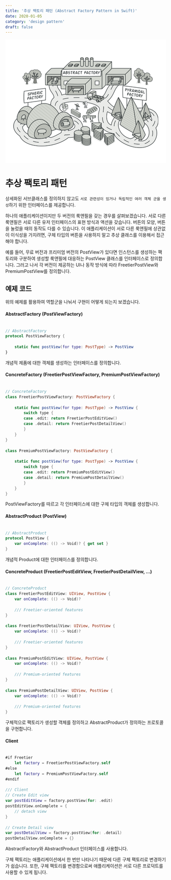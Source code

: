 ```yaml
---
title: '추상 팩토리 패턴 (Abstract Factory Pattern in Swift)'
date: 2020-01-05
category: 'design pattern'
draft: false
---
```


![](./images/abstract-factory-pattern-1.png)

# 추상 팩토리 패턴

상세화된 서브클래스를 정의하지 않고도 `서로 관련성이 있거나 독립적인 여러 객체 군을 생성`하기 위한 인터페이스를 제공합니다.

하나의 애플리케이션이지만 두 버전의 룩앤필을 갖는 경우를 살펴보겠습니다. 서로 다른 룩앤필은 서로 다른 유저 인터페이스의 표현 방식과 액션을 갖습니다. 버튼의 모양, 버튼을 눌렀을 때의 동작도 다를 수 있습니다. 이 애플리케이션이 서로 다른 룩앤필에 상관없이 이식성을 가지려면, 구체 타입의 버튼을 사용하지 말고 추상 클래스를 이용해서 접근해야 합니다.

예를 들어, 무료 버전과 프리미엄 버전의 PostView가 있다면 인스턴스를 생성하는 팩토리와 구분하여 생성할 룩앤필에 대응하는 PostView 클래스를 인터페이스로 정의합니다. 그러고 나서 각 버전이 제공하는 UI나 동작 방식에 따라 FreetierPostView와 PremiumPostView를 정의합니다.

## 예제 코드

위의 예제를 활용하여 역할군을 나눠서 구현이 어떻게 되는지 보겠습니다.

#### AbstractFactory (PostViewFactory)

```swift

// AbstractFactory
protocol PostViewFactory {

    static func postView(for type: PostType) -> PostView
}
```

개념적 제품에 대한 객체를 생성하는 인터페이스를 정의합니다.

#### ConcreteFactory (FreetierPostViewFactory, PremiumPostViewFactory)

```swift

// ConcreteFactory
class FreetierPostViewFactory: PostViewFactory {

    static func postView(for type: PostType) -> PostView {
        switch type {
        case .edit: return FreetierPostEditView()
        case .detail: return FreetierPostDetailView()
        }
    }
}

class PremiumPostViewFactory: PostViewFactory {

    static func postView(for type: PostType) -> PostView {
        switch type {
        case .edit: return PremiumPostEditView()
        case .detail: return PremiumPostDetailView()
        }
    }
}
```

PostViewFactory를 따르고 각 인터페이스에 대한 구체 타입의 객체를 생성합니다.

#### AbstractProduct (PostView)

```swift

// AbstractProduct
protocol PostView {
    var onComplete: (() -> Void)? { get set }
}
```

개념적 Product에 대한 인터페이스를 정의합니다.

#### ConcreteProduct (FreetierPostEditView, FreetierPostDetailView, ...)

```swift

// ConcreteProduct
class FreetierPostEditView: UIView, PostView {
    var onComplete: (() -> Void)?

    /// Freetier-oriented features
}

class FreetierPostDetailView: UIView, PostView {
    var onComplete: (() -> Void)?

    /// Freetier-oriented features
}

class PremiumPostEditView: UIView, PostView {
    var onComplete: (() -> Void)?

    /// Premium-oriented features
}

class PremiumPostDetailView: UIView, PostView {
    var onComplete: (() -> Void)?

    /// Premium-oriented features
}
```

구체적으로 팩토리가 생성할 객체를 정의하고 AbstractProduct가 정의하는 프로토콜을 구현합니다.

#### Client

```swift

#if Freetier
    let factory = FreetierPostViewFactory.self
#else
    let factory = PremiumPostViewFactory.self
#endif

/// Client
// Create Edit view
var postEditView = factory.postView(for: .edit)
postEditView.onComplete = {
    // detach view
}

// Create Detail view
var postDetailView = factory.postView(for: .detail)
postDetailView.onComplete = {}
```

AbstractFactory와 AbstractProduct 인터페이스를 사용합니다.

구체 팩토리는 애플리케이션에서 한 번만 나타나기 때문에 다른 구체 팩토리로 변경하기가 쉽습니다. 또한, 구체 팩토리를 변경함으로써 애플리케이션은 서로 다른 프로덕트를 사용할 수 있게 됩니다.
